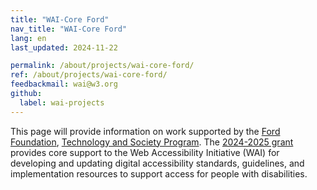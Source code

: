 ```yaml
---
title: "WAI-Core Ford"
nav_title: "WAI-Core Ford"
lang: en 
last_updated: 2024-11-22

permalink: /about/projects/wai-core-ford/
ref: /about/projects/wai-core-ford/
feedbackmail: wai@w3.org
github:
  label: wai-projects
---
```


This page will provide information on work supported by the [Ford Foundation](https://www.fordfoundation.org/), [Technology and Society Program](https://www.fordfoundation.org/work/challenging-inequality/technology-and-society/). The [2024-2025 grant](https://www.fordfoundation.org/work/our-grants/awarded-grants/grants-database/world-wide-web-consortium-inc-149853/) provides core support to the Web Accessibility Initiative (WAI) for developing and updating digital accessibility standards, guidelines, and implementation resources to support access for people with disabilities.
